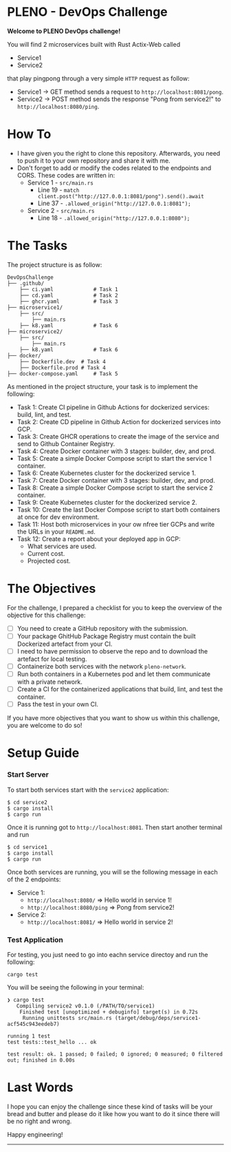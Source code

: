 # PLENO - DevOps Challenge

**Welcome to PLENO DevOps challenge!**

You will find 2 microservices built with Rust Actix-Web called

* Service1
* Service2

that play pingpong through a very simple `HTTP` request as follow:

* Service1 $\rightarrow$ GET method sends a request to `http://localhost:8081/pong`.
* Service2 $\rightarrow$ POST method sends the response "Pong from service2!" to `http://localhost:8080/ping`.

# How To

* I have given you the right to clone this repository. Afterwards, you need to push it to your own repository and share it with me.
* Don't forget to add or modify the codes related to the endpoints and CORS. These codes are written in:
  * Service 1 - `src/main.rs`
    * Line 19 - `match client.post("http://127.0.0.1:8081/pong").send().await`
    * Line 37 - `.allowed_origin("http://127.0.0.1:8081");`
  * Service 2 - `src/main.rs`
    * Line 18 - `.allowed_origin("http://127.0.0.1:8080");`

# The Tasks

The project structure is as follow:

```shell
DevOpsChallenge
├── .github/
    ├── ci.yaml             # Task 1
    ├── cd.yaml             # Task 2
    ├── ghcr.yaml           # Task 3
├── microservice1/
    ├── src/
        ├── main.rs
    ├── k8.yaml             # Task 6
├── microservice2/
    ├── src/
        ├── main.rs
    ├── k8.yaml             # Task 6
├── docker/
    ├── Dockerfile.dev  # Task 4
    ├── Dockerfile.prod # Task 4
├── docker-compose.yaml     # Task 5
```

As mentioned in the project structure, your task is to implement the following:

* Task 1: Create CI pipeline in Github Actions for dockerized services: build, lint, and test.
* Task 2: Create CD pipeline in Github Action for dockerized services into GCP.
* Task 3: Create GHCR operations to create the image of the service and send to Github Container Registry.
* Task 4: Create Docker container with 3 stages: builder, dev, and prod.
* Task 5: Create a simple Docker Compose script to start the service 1 container.
* Task 6: Create Kubernetes cluster for the dockerized service 1.
* Task 7: Create Docker container with 3 stages: builder, dev, and prod.
* Task 8: Create a simple Docker Compose script to start the service 2 container.
* Task 9: Create Kubernetes cluster for the dockerized service 2.
* Task 10: Create the last Docker Compose script to start both containers at once for dev environment.
* Task 11: Host both microservices in your ow nfree tier GCPs and write the URLs in your `README.md`.
* Task 12: Create a report about your deployed app in GCP:
    * What services are used.
    * Current cost.
    * Projected cost.

# The Objectives

For the challenge, I prepared a checklist for you to keep the overview of the objective for this challenge:

- [ ] You need to create a GitHub repository with the submission.
- [ ] Your package GhitHub Package Registry must contain the built Dockerized artefact from your CI.
- [ ] I need to have permission to observe the repo and to download the artefact for local testing.
- [ ] Containerize both services with the network `pleno-network`.
- [ ] Run both containers in a Kubernetes pod and let them communicate with a private network.
- [ ] Create a CI for the containerized applications that build, lint, and test the container.
- [ ] Pass the test in your own CI.

If you have more objectives that you want to show us within this challenge, you are welcome to do so!

# Setup Guide

### Start Server

To start both services start with the `service2` application:

```shell
$ cd service2
$ cargo install
$ cargo run
```

Once it is running got to `http://localhost:8081`. Then start another terminal and run

```shell
$ cd service1
$ cargo install
$ cargo run
```

Once both services are running, you will se the following message in each of the 2 endpoints:

* Service 1:
  * `http://localhost:8080/` => Hello world in service 1!
  * `http://localhost:8080/ping` => Pong from service2!
* Service 2:
  *  `http://localhost:8081/` => Hello world in service 2!

### Test Application

For testing, you just need to go into eachn service directoy and run the following:

```shell
cargo test
```

You will be seeing the following in your terminal:

```shell
❯ cargo test                   
   Compiling service2 v0.1.0 (/PATH/TO/service1)
    Finished test [unoptimized + debuginfo] target(s) in 0.72s
     Running unittests src/main.rs (target/debug/deps/service1-acf545c943eedeb7)

running 1 test
test tests::test_hello ... ok

test result: ok. 1 passed; 0 failed; 0 ignored; 0 measured; 0 filtered out; finished in 0.00s
```

# Last Words

I hope you can enjoy the challenge since these kind of tasks will be your bread and butter and please do it like how you want to do it since there will be no right and wrong.

Happy engineering!

---
